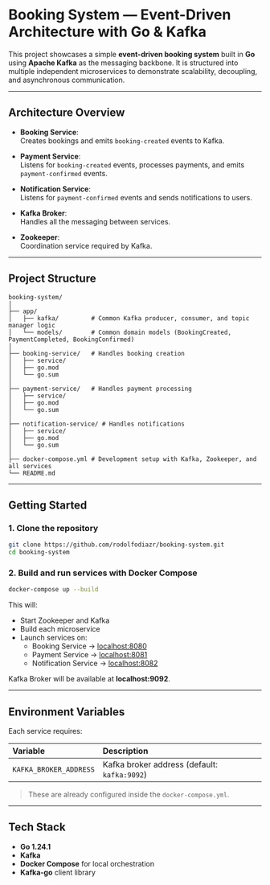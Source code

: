 # Booking System — Event-Driven Architecture with Go & Kafka

This project showcases a simple **event-driven booking system** built in **Go** using **Apache Kafka** as the messaging backbone.
It is structured into multiple independent microservices to demonstrate scalability, decoupling, and asynchronous communication.

---

## Architecture Overview

- **Booking Service**:  
  Creates bookings and emits `booking-created` events to Kafka.
  
- **Payment Service**:  
  Listens for `booking-created` events, processes payments, and emits `payment-confirmed` events.

- **Notification Service**:  
  Listens for `payment-confirmed` events and sends notifications to users.

- **Kafka Broker**:  
  Handles all the messaging between services.

- **Zookeeper**:  
  Coordination service required by Kafka.

---

## Project Structure

```
booking-system/
│
├── app/
│   ├── kafka/         # Common Kafka producer, consumer, and topic manager logic
│   └── models/        # Common domain models (BookingCreated, PaymentCompleted, BookingConfirmed)
│
├── booking-service/   # Handles booking creation
│   ├── service/       
│   ├── go.mod
│   └── go.sum
│
├── payment-service/   # Handles payment processing
│   ├── service/
│   ├── go.mod
│   └── go.sum
│
├── notification-service/ # Handles notifications
│   ├── service/
│   ├── go.mod
│   └── go.sum
│
├── docker-compose.yml # Development setup with Kafka, Zookeeper, and all services
└── README.md
```

---

## Getting Started

### 1. Clone the repository

```bash
git clone https://github.com/rodolfodiazr/booking-system.git
cd booking-system
```

### 2. Build and run services with Docker Compose

```bash
docker-compose up --build
```

This will:
- Start Zookeeper and Kafka
- Build each microservice
- Launch services on:
  - Booking Service → [localhost:8080](http://localhost:8080)
  - Payment Service → [localhost:8081](http://localhost:8081)
  - Notification Service → [localhost:8082](http://localhost:8082)

Kafka Broker will be available at **localhost:9092**.

---

## Environment Variables

Each service requires:

| Variable | Description |
|:---------|:------------|
| `KAFKA_BROKER_ADDRESS` | Kafka broker address (default: `kafka:9092`) |

> These are already configured inside the `docker-compose.yml`.

---

## Tech Stack

- **Go 1.24.1**
- **Kafka**
- **Docker Compose** for local orchestration
- **Kafka-go** client library